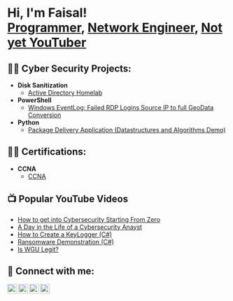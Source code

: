 <h1>Hi, I'm Faisal! <br/><a href="https://github.com/mfaisal">Programmer</a>, <a href="https://www.linkedin.com/in/mfaisal/"> Network Engineer</a>, <a href="https://www.youtube.com/c/mfaisal">Not yet YouTuber</a></h1>

<h2>👨‍💻 Cyber Security Projects:</h2>

- <b>Disk Sanitization</b>
  - [Active Directory Homelab](https://github.com/Mod-Faisal/DiskSanitization)
- <b>PowerShell</b>
  - [Windows EventLog: Failed RDP Logins Source IP to full GeoData Conversion](https://github.com/mfaisal/Sentinel-Lab)
- <b>Python</b>
  - [Package Delivery Application (Datastructures and Algorithms Demo)](https://github.com/mfaisal/Package-Delivery-Pathfinding-Algorithm)

<h2>👨‍💻 Certifications:</h2>

- <b>CCNA</b>
  - [CCNA](https://github.com/mfaisal/Algorithms-Practice)

<h2>📺 Popular YouTube Videos</h2>

- [How to get into Cybersecurity Starting From Zero](https://www.youtube.com/watch?v=a83ASGn_V_s)
- [A Day in the Life of a Cybersecurity Anayst](https://www.youtube.com/watch?v=uHy3oM7NnoU)
- [How to Create a KeyLogger (C#)](https://www.youtube.com/watch?v=N-L9hklSlNk)
- [Ransomware Demonstration (C#)](https://www.youtube.com/watch?v=OfvdQeh79s0)
- [Is WGU Legit?](https://www.youtube.com/watch?v=E2MwRWxDBkA)

<h2> 🤳 Connect with me:</h2>

[<img align="left" alt="mfaisal | YouTube" width="22px" src="https://cdn.jsdelivr.net/npm/simple-icons@v3/icons/youtube.svg" />][youtube]
[<img align="left" alt="mfaisal | Twitter" width="22px" src="https://cdn.jsdelivr.net/npm/simple-icons@v3/icons/twitter.svg" />][twitter]
[<img align="left" alt="mfaisal | LinkedIn" width="22px" src="https://cdn.jsdelivr.net/npm/simple-icons@v3/icons/linkedin.svg" />][linkedin]
[<img align="left" alt="mfaisal | Instagram" width="22px" src="https://cdn.jsdelivr.net/npm/simple-icons@v3/icons/instagram.svg" />][instagram]

[twitter]: https://twitter.com/mfaisal
[youtube]: https://www.youtube.com/c/mfaisal
[instagram]: https://www.instagram.com/mfaisal/
[linkedin]: https://linkedin.com/in/mfaisal

<!--
**mfaisal/mfaisal** is a ✨ _special_ ✨ repository because its `README.md` (this file) appears on your GitHub profile.

Here are some ideas to get you started:

- 🔭 I’m currently working on ...
- 🌱 I’m currently learning ...
- 👯 I’m looking to collaborate on ...
- 🤔 I’m looking for help with ...
- 💬 Ask me about ...
- 📫 How to reach me: ...
- 😄 Pronouns: ...
- ⚡ Fun fact: ...
-->
